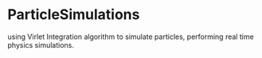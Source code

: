 # ParticleSimulations
using Virlet Integration algorithm to simulate particles, performing real time physics simulations.
